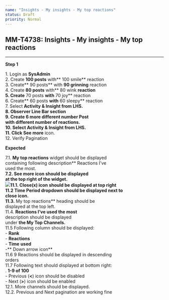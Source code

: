 ```yaml
---
name: "Insights - My insights - My top reactions"
status: Draft
priority: Normal
---
```


## MM-T4738: Insights - My insights - My top reactions

---

**Step 1**

1\. Login as **SysAdmin**\
2\. Create **100 posts** with** 100 smile** reaction\
3\. Create** 90 posts** with **90 grinning** reaction\
4\. Create **80 posts** with** 80 wink **reaction\
5\. Create** 70 posts **with** 70 joy** reaction\
6\. Create** 60 posts **with** 60 sleepy** reaction\
7\. Select **Activity & Insight **from LHS.\
8\. Observer **Line Bar** section\
9\. Create 6 more different number Post\
with different number of reactions.\
10\. Select **Activity & Insight** from LHS.\
11\. Click** See more** icon.\
12\. Verify Pagination

**Expected**

7.1. **My top reactions** widget should be displayed\
containing following description** Reactions I’ve\
used the most.**\
7.2. **See more** icon should be displayed\
at the top right of the widget.\
![](https://smartbear-tm4j-prod-us-west-2-attachment-rich-text.s3.us-west-2.amazonaws.com/embedded-f3277290f945470c4add5d21ef3dc7ca7b74388fc7152bfb6b99ae58c66a95a8-1649180487141-1649180487141.png)11.1. Close(**x**) icon should be displayed at top right\
11.2 Time Period dropdown should be displayed next to\
close icon.\
11.3.** My top reactions** heading should be\
displayed at the top left.\
11.4. **Reactions I’ve used the most**\
description should be displayed\
under **the My Top Channels.**\
11.5 Following column should be displayed:\
\- **Rank**\
\- **Reactions**\
\- **Time** **used**\
\-** Down arrow icon**\
11.6 9 Reactions should be displayed in descending\
orders\
11.7 Following text should displayed at bottom right:\
. **1-9 of 100**\
\- Previous (**<**) icon should be disabled\
\- Next (**>**) icon should be enabled\
12.1. More channels should be displayed.\
12.2. Previous and Next pagination are working fine
